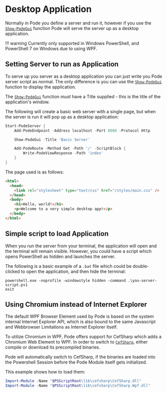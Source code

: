 # Desktop Application

Normally in Pode you define a server and run it, however if you use the [`Show-PodeGui`](../../../Functions/Core/Show-PodeGui) function Pode will serve the server up as a desktop application.

!!! warning
    Currently only supported in Windows PowerShell, and PowerShell 7 on Windows due to using WPF.


## Setting Server to run as Application

To serve up you server as a desktop application you can just write you Pode server script as normal. The only difference is you can use the [`Show-PodeGui`](../../../Functions/Core/Show-PodeGui) function to display the application.

The [`Show-PodeGui`](../../../Functions/Core/Show-PodeGui) function _must_ have a Title supplied - this is the title of the application's window.

The following will create a basic web server with a single page, but when the server is run it will pop up as a desktop application:

```powershell
Start-PodeServer {
    Add-PodeEndpoint -Address localhost -Port 8080 -Protocol Http

    Show-PodeGui -Title 'Basic Server'

    Add-PodeRoute -Method Get -Path '/' -ScriptBlock {
        Write-PodeViewResponse -Path 'index'
    }
}
```

The page used is as follows:

```html
<html>
  <head>
    <link rel="stylesheet" type="text/css" href="/styles/main.css" />
  </head>
  <body>
    <h1>Hello, world!</h1>
    <p>Welcome to a very simple desktop app!</p>
  </body>
</html>
```

## Simple script to load Application

When you run the server from your terminal, the application will open and the terminal will remain visible. However, you could have a script which opens PowerShell as hidden and launches the server.

The following is a basic example of a `.bat` file which could be double-clicked to open the application, and then hide the terminal:

```batch
powershell.exe -noprofile -windowstyle hidden -command .\you-server-script.ps1
exit
```

## Using Chromium instead of Internet Explorer

The default WPF Browser Element used by Pode is based on the system internal Internet Explorer API, which is also bound to the same Javascript and Webbrowser Limitations as Internet Explorer itself.

To utilize Chromium in WPF, Pode offers support for CefSharp which adds a Chromium Web Element to WPF.
In order to switch to [`CefSharp`](http://cefsharp.github.io/), either compile or download its precompiled binaries.

Pode will automatically switch to CefSharp, if the binaries are loaded into the Powershell Session before the Pode Module itself gets initialized.

This example shows how to load them:

```Powershell
Import-Module -Name "$PSScriptRoot\lib\cefsharp\CefSharp.dll"
Import-Module -Name "$PSScriptRoot\lib\cefsharp\CefSharp.Wpf.dll"
```
